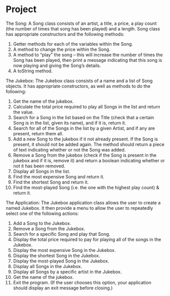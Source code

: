 # Project

The Song:
A Song class consists of an artist, a title, a price, a play count (the number of times that song has been played) and a length. Song class has appropriate constructors and the following methods:
1. Getter methods for each of the variables within the Song.
2. A method to change the price within the Song.
3. A method to “play” the song – this will increase the number of times the Song has been played, then print a message indicating that this song is now playing and giving the Song’s details.
4. A toString method.

The Jukebox:
The Jukebox class consists of a name and a list of Song objects. It has appropriate constructors, as well as methods to do the following:
1. Get the name of the jukebox.
2. Calculate the total price required to play all Songs in the list and return the value.
3. Search for a Song in the list based on the Title (check that a certain Song is in the list, given its name), and if it is, return it.
4. Search for all of the Songs in the list by a given Artist, and if any are present, return them all.
5. Add a new Song to the jukebox if it not already present. If the Song is present, it should not be added again. The method should return a piece of text indicating whether or not the Song was added.
6. Remove a Song from the jukebox (check if the Song is present in the jukebox and if it is, remove it) and return a boolean indicating whether or not it has been removed.
7. Display all Songs in the list.
8. Find the most expensive Song and return it.
9. Find the shortest Song and return it.
10. Find the most-played Song (i.e. the one with the highest play count) & return it.

The Application:
The Jukebox application class allows the user to create a named Jukebox. It then provide a menu to allow the user to repeatedly select one of the following actions:
1. Add a Song to the Jukebox.
2. Remove a Song from the Jukebox.
3. Search for a specific Song and play that Song.
4. Display the total price required to pay for playing all of the songs in the Jukebox.
5. Display the most expensive Song in the Jukebox.
6. Display the shortest Song in the Jukebox.
7. Display the most-played Song in the Jukebox.
8. Display all Songs in the Jukebox.
9. Display all Songs by a specific artist in the Jukebox.
10. Get the name of the jukebox.
11. Exit the program. (If the user chooses this option, your application should display an exit message before closing.)

